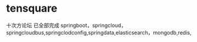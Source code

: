 # tensquare
十次方论坛  已全部完成
springboot，springcloud，springcloudbus,springclodconfig,springdata,elasticsearch，mongodb,redis,

